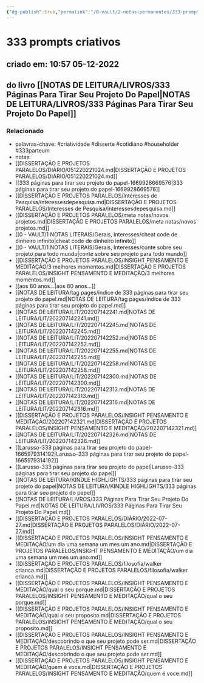 ```yaml
---
{"dg-publish":true,"permalink":"/0-vault/2-notas-permanentes/333-prompts-criativos/","tags":["permanente","criatividade","disserte","cotidiano","householder","333parteum"],"dgHomeLink":true,"dgShowLocalGraph":true,"dgShowFileTree":true,"dgEnableSearch":true,"noteIcon":""}
---
```


# 333 prompts criativos
## criado em: 10:57 05-12-2022
## do livro [[NOTAS DE LEITURA/LIVROS/333 Páginas Para Tirar Seu Projeto Do Papel\|NOTAS DE LEITURA/LIVROS/333 Páginas Para Tirar Seu Projeto Do Papel]]

### Relacionado
- palavras-chave: #criatividade #disserte #cotidiano #householder #333parteum 
- notas: 
- [[DISSERTAÇÃO E PROJETOS PARALELOS/DIÁRIO/051220221024.md\|DISSERTAÇÃO E PROJETOS PARALELOS/DIÁRIO/051220221024.md]]
- [[333 páginas para tirar seu projeto do papel-1669928669576\|333 páginas para tirar seu projeto do papel-1669928669576]]
- [[DISSERTAÇÃO E PROJETOS PARALELOS/Interesses de Pesquisa/interessesdepesquisa.md\|DISSERTAÇÃO E PROJETOS PARALELOS/Interesses de Pesquisa/interessesdepesquisa.md]]
- [[DISSERTAÇÃO E PROJETOS PARALELOS/meta notas/novos projetos.md\|DISSERTAÇÃO E PROJETOS PARALELOS/meta notas/novos projetos.md]]
- [[0 - VAULT/1 NOTAS LITERAIS/Gerais, Interesses/cheat code de dinheiro infinito\|cheat code de dinheiro infinito]]
- [[0 - VAULT/1 NOTAS LITERAIS/Gerais, Interesses/conte sobre seu projeto para todo mundo\|conte sobre seu projeto para todo mundo]]
- [[DISSERTAÇÃO E PROJETOS PARALELOS/INSIGHT PENSAMENTO E MEDITAÇÃO/3 melhores momentos.md\|DISSERTAÇÃO E PROJETOS PARALELOS/INSIGHT PENSAMENTO E MEDITAÇÃO/3 melhores momentos.md]]
- [[aos 80 anos...\|aos 80 anos...]]
- [[NOTAS DE LEITURA/tag pages/índice de 333 páginas para tirar seu projeto do papel.md\|NOTAS DE LEITURA/tag pages/índice de 333 páginas para tirar seu projeto do papel.md]]
- [[NOTAS DE LEITURA/LIT/202207142241.md\|NOTAS DE LEITURA/LIT/202207142241.md]]
- [[NOTAS DE LEITURA/LIT/202207142245.md\|NOTAS DE LEITURA/LIT/202207142245.md]]
- [[NOTAS DE LEITURA/LIT/202207142252.md\|NOTAS DE LEITURA/LIT/202207142252.md]]
- [[NOTAS DE LEITURA/LIT/202207142255.md\|NOTAS DE LEITURA/LIT/202207142255.md]]
- [[NOTAS DE LEITURA/LIT/202207142258.md\|NOTAS DE LEITURA/LIT/202207142258.md]]
- [[NOTAS DE LEITURA/LIT/202207142300.md\|NOTAS DE LEITURA/LIT/202207142300.md]]
- [[NOTAS DE LEITURA/LIT/202207142313.md\|NOTAS DE LEITURA/LIT/202207142313.md]]
- [[NOTAS DE LEITURA/LIT/202207142316.md\|NOTAS DE LEITURA/LIT/202207142316.md]]
- [[DISSERTAÇÃO E PROJETOS PARALELOS/INSIGHT PENSAMENTO E MEDITAÇÃO/202207142321.md\|DISSERTAÇÃO E PROJETOS PARALELOS/INSIGHT PENSAMENTO E MEDITAÇÃO/202207142321.md]]
- [[NOTAS DE LEITURA/LIT/202207142326.md\|NOTAS DE LEITURA/LIT/202207142326.md]]
- [[Larusso-333 páginas para tirar seu projeto do papel-1665979314192\|Larusso-333 páginas para tirar seu projeto do papel-1665979314192]]
- [[Larusso-333 páginas para tirar seu projeto do papel\|Larusso-333 páginas para tirar seu projeto do papel]]
- [[NOTAS DE LEITURA/KINDLE HIGHLIGHTS/333 páginas para tirar seu projeto do papel\|NOTAS DE LEITURA/KINDLE HIGHLIGHTS/333 páginas para tirar seu projeto do papel]]
- [[NOTAS DE LEITURA/LIVROS/333 Páginas Para Tirar Seu Projeto Do Papel.md\|NOTAS DE LEITURA/LIVROS/333 Páginas Para Tirar Seu Projeto Do Papel.md]]
- [[DISSERTAÇÃO E PROJETOS PARALELOS/DIÁRIO/2022-07-27.md\|DISSERTAÇÃO E PROJETOS PARALELOS/DIÁRIO/2022-07-27.md]]
- [[DISSERTAÇÃO E PROJETOS PARALELOS/INSIGHT PENSAMENTO E MEDITAÇÃO/um dia uma semana um mes um ano.md\|DISSERTAÇÃO E PROJETOS PARALELOS/INSIGHT PENSAMENTO E MEDITAÇÃO/um dia uma semana um mes um ano.md]]
- [[DISSERTAÇÃO E PROJETOS PARALELOS/filosofia/walker crianca.md\|DISSERTAÇÃO E PROJETOS PARALELOS/filosofia/walker crianca.md]]
- [[DISSERTAÇÃO E PROJETOS PARALELOS/INSIGHT PENSAMENTO E MEDITAÇÃO/qual o seu porque.md\|DISSERTAÇÃO E PROJETOS PARALELOS/INSIGHT PENSAMENTO E MEDITAÇÃO/qual o seu porque.md]]
- [[DISSERTAÇÃO E PROJETOS PARALELOS/INSIGHT PENSAMENTO E MEDITAÇÃO/qual o seu proposito.md\|DISSERTAÇÃO E PROJETOS PARALELOS/INSIGHT PENSAMENTO E MEDITAÇÃO/qual o seu proposito.md]]
- [[DISSERTAÇÃO E PROJETOS PARALELOS/INSIGHT PENSAMENTO E MEDITAÇÃO/descobrindo o que seu projeto pode ser.md\|DISSERTAÇÃO E PROJETOS PARALELOS/INSIGHT PENSAMENTO E MEDITAÇÃO/descobrindo o que seu projeto pode ser.md]]
- [[DISSERTAÇÃO E PROJETOS PARALELOS/INSIGHT PENSAMENTO E MEDITAÇÃO/quem é voce.md\|DISSERTAÇÃO E PROJETOS PARALELOS/INSIGHT PENSAMENTO E MEDITAÇÃO/quem é voce.md]]
